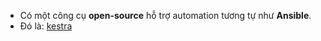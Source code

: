 - Có một công cụ **open-source** hỗ trợ automation tương tự như **Ansible**.
- Đó là: [kestra](https://github.com/kestra-io/kestra)










